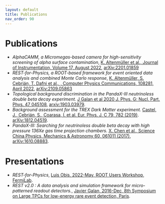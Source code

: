 ```yaml
---
layout: default
title: Publications
nav_order: 90
---
```


# Publications

- *AlphaCAMM, a Micromegas-based camera for high-sensitivity screening of alpha surface contamination*, [K. Altenmüller et al., Journal of Instrumentation, Volume 17, August 2022](https://doi.org/10.1088/1748-0221/17/08/P08035), [arXiv:2201.01859](https://doi.org/10.48550/arXiv.2201.01859)
- *REST-for-Physics, a ROOT-based framework for event oriented data analysis and combined Monte Carlo response*, [K. Altenmüller, S. Cebrián, T. Dafni et al., , Computer Physics Communications, 108281, April 2022](https://doi.org/10.1016/j.cpc.2021.108281), [arXiv:2109.05863](https://arxiv.org/abs/2109.05863)
- *Topological background discrimination in the PandaX-III neutrinoless double beta decay experiment.* [J Galan et al 2020 J. Phys. G: Nucl. Part. Phys. 47 045108](https://doi.org/10.1088/1361-6471/ab4dbe), [arxiv:1903.03979]( https://arxiv.org/abs/1903.03979).
- *Background assessment for the TREX Dark Matter experiment.* [Castel, J., Cebrián, S., Coarasa, I. et al. Eur. Phys. J. C 79, 782 (2019)](https://doi.org/10.1140/epjc/s10052-019-7282-6). [arXiv:1812.04519](https://arxiv.org/abs/1812.04519).
- *PandaX-III: Searching for neutrinoless double beta decay with high pressure 136Xe gas time projection chambers.* [X. Chen et al., Science China Physics, Mechanics & Astronomy 60, 061011 (2017)](https://doi.org/10.1007/s11433-017-9028-0), [arXiv:1610.08883](https://arxiv.org/abs/1610.08883).

# Presentations

- *REST-for-Physics*, [Luis Obis, 2022-May, ROOT Users Workshop, FermiLab](https://indico.fnal.gov/event/23628/contributions/240755/).
- *REST v2.0 : A data analysis and simulation framework for micro-patterned readout detectors.*, [Javier Galan, 2016-Dec, 8th Symposium on Large TPCs for low-energy rare event detection, Paris](https://indi.to/3hzcz).
